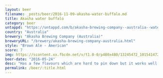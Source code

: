 ```yaml
---
layout: beer
filename: _posts/beer/2016-11-09-akasha-water-buffalo.md
title: Akasha water buffalo
category: beer
untappd: "https://untappd.com/b/akasha-brewing-company--australia--water-buffalo/1434126"
country: "Australia"
brewery: "Akasha Brewing Company (Australia)"
breweryURL: "/brewery/akasha-brewing-company-australia.html"
style: "Brown Ale - American"
score: 7
img: https://scontent.xx.fbcdn.net/v/t1.0-0/p480x480/13245472_10154147280238745_5349990342920915596_n.jpg?oh=fd028e085bc7f5d26b9b023fe4f84f01&oe=5A1EC0FF
beer-date: "2016-05-24"
desc: "Has a few flavours which are hard to pin down but it works well. Has a nice amount of sweetness"
permalink: /beer/:title.html
---
```

